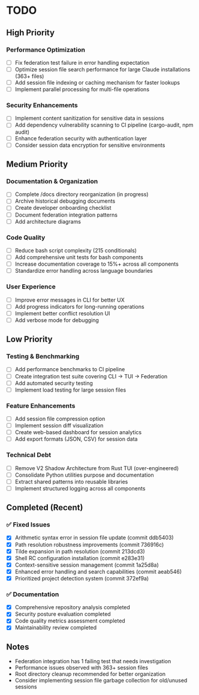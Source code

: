 # TODO

## High Priority

### Performance Optimization
- [ ] Fix federation test failure in error handling expectation
- [ ] Optimize session file search performance for large Claude installations (363+ files)
- [ ] Add session file indexing or caching mechanism for faster lookups
- [ ] Implement parallel processing for multi-file operations

### Security Enhancements
- [ ] Implement content sanitization for sensitive data in sessions
- [ ] Add dependency vulnerability scanning to CI pipeline (cargo-audit, npm audit)
- [ ] Enhance federation security with authentication layer
- [ ] Consider session data encryption for sensitive environments

## Medium Priority

### Documentation & Organization
- [ ] Complete /docs directory reorganization (in progress)
- [ ] Archive historical debugging documents
- [ ] Create developer onboarding checklist
- [ ] Document federation integration patterns
- [ ] Add architecture diagrams

### Code Quality
- [ ] Reduce bash script complexity (215 conditionals)
- [ ] Add comprehensive unit tests for bash components
- [ ] Increase documentation coverage to 15%+ across all components
- [ ] Standardize error handling across language boundaries

### User Experience
- [ ] Improve error messages in CLI for better UX
- [ ] Add progress indicators for long-running operations
- [ ] Implement better conflict resolution UI
- [ ] Add verbose mode for debugging

## Low Priority

### Testing & Benchmarking
- [ ] Add performance benchmarks to CI pipeline
- [ ] Create integration test suite covering CLI → TUI → Federation
- [ ] Add automated security testing
- [ ] Implement load testing for large session files

### Feature Enhancements
- [ ] Add session file compression option
- [ ] Implement session diff visualization
- [ ] Create web-based dashboard for session analytics
- [ ] Add export formats (JSON, CSV) for session data

### Technical Debt
- [ ] Remove V2 Shadow Architecture from Rust TUI (over-engineered)
- [ ] Consolidate Python utilities purpose and documentation
- [ ] Extract shared patterns into reusable libraries
- [ ] Implement structured logging across all components

## Completed (Recent)

### ✅ Fixed Issues
- [x] Arithmetic syntax error in session file update (commit ddb5403)
- [x] Path resolution robustness improvements (commit 736916c)
- [x] Tilde expansion in path resolution (commit 213dcd3)
- [x] Shell RC configuration installation (commit e283e31)
- [x] Context-sensitive session management (commit 1a25d8a)
- [x] Enhanced error handling and search capabilities (commit aeab546)
- [x] Prioritized project detection system (commit 372ef9a)

### ✅ Documentation
- [x] Comprehensive repository analysis completed
- [x] Security posture evaluation completed
- [x] Code quality metrics assessment completed
- [x] Maintainability review completed

## Notes

- Federation integration has 1 failing test that needs investigation
- Performance issues observed with 363+ session files
- Root directory cleanup recommended for better organization
- Consider implementing session file garbage collection for old/unused sessions